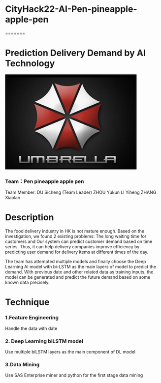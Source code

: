 
# CityHack22-AI-Pen-pineapple-apple-pen
=======
# Prediction Delivery Demand by AI Technology
![Umbrella](Umbrella.png)
### Team：Pen pineapple apple pen
Team Member: DU Sicheng (Team Leader)
            ZHOU Yukun
            LI Yiheng
            ZHANG Xiaolan
            
# Description
The food delivery industry in HK is not mature enough. Based on the investigation, we found 2 existing problems: The long waiting time for customers and
Our system can predict customer demand based on time series. Thus, it can help delivery companies improve efficiency by predicting user demand for delivery items at different times of the day. 
 
The team has attempted multiple models and finally choose the Deep Learning AI model with bi-LSTM as the main layers of model to predict the demand. With previous date and other related data as training inputs, the model can be generated and predict the future demand based on some known data precisely.

# Technique
### 1.Feature Engineering
Handle the data with date 
### 2. Deep Learning biLSTM model
Use multiple biLSTM layers as the main component of DL model
### 3.Data Mining
Use SAS Enterprise miner and python for the first stage data mining

